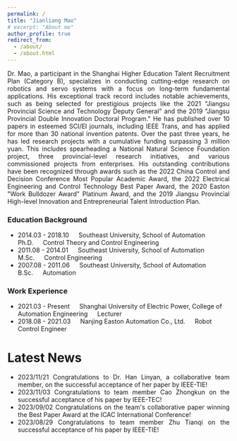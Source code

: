 ```yaml
---
permalink: /
title: "Jianliang Mao"
# excerpt: "About me"
author_profile: true
redirect_from: 
  - /about/
  - /about.html
---
```


<div style="text-align: justify;">
Dr. Mao, a participant in the Shanghai Higher Education Talent Recruitment Plan (Category B), specializes in conducting cutting-edge research on robotics and servo systems with a focus on long-term fundamental applications. His exceptional track record includes notable achievements, such as being selected for prestigious projects like the 2021 "Jiangsu Provincial Science and Technology Deputy General" and the 2019 "Jiangsu Provincial Double Innovation Doctoral Program."
He has published over 10 papers in esteemed SCI/EI journals, including IEEE Trans, and has applied for more than 30 national invention patents. Over the past three years, he has led research projects with a cumulative funding surpassing 3 million yuan. This includes spearheading a National Natural Science Foundation project, three provincial-level research initiatives, and various commissioned projects from enterprises. His outstanding contributions have been recognized through awards such as the 2022 China Control and Decision Conference Most Popular Academic Award, the 2022 Electrical Engineering and Control Technology Best Paper Award, the 2020 Easton "Work Bulldozer Award" Platinum Award, and the 2019 Jiangsu Provincial High-level Innovation and Entrepreneurial Talent Introduction Plan.
</div>

### Education Background
- 2014.03 - 2018.10   Southeast University, School of Automation   Ph.D.   Control Theory and Control Engineering
- 2011.08 - 2014.01   Southeast University, School of Automation   M.Sc.   Control Engineering
- 2007.08 - 2011.06   Southeast University, School of Automation   B.Sc.   Automation

### Work Experience
- 2021.03 - Present   Shanghai University of Electric Power, College of Automation Engineering   Lecturer
- 2018.08 - 2021.03   Nanjing Easton Automation Co., Ltd.   Robot Control Engineer

# Latest News

- <div style="text-align: justify;"> 2023/11/21 Congratulations to Dr. Han Linyan, a collaborative team member, on the successful acceptance of her paper by IEEE-TIE! </div>
- <div style="text-align: justify;"> 2023/11/03 Congratulations to team member Cao Zhongkun on the successful acceptance of his paper by IEEE-TEC! </div>
- <div style="text-align: justify;"> 2023/09/02 Congratulations on the team's collaborative paper winning the Best Paper Award at the ICAC International Conference! </div>
- <div style="text-align: justify;"> 2023/08/29 Congratulations to team member Zhu Tianqi on the successful acceptance of his paper by IEEE-TIE! </div>
